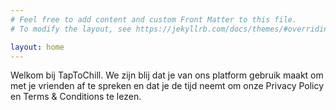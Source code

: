 ```yaml
---
# Feel free to add content and custom Front Matter to this file.
# To modify the layout, see https://jekyllrb.com/docs/themes/#overriding-theme-defaults

layout: home
---
```

Welkom bij TapToChill. We zijn blij dat je van ons platform gebruik maakt om met je vrienden af te spreken en dat je de tijd neemt om onze Privacy Policy en Terms & Conditions te lezen.
